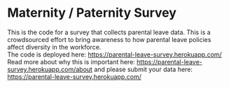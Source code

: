 # Maternity / Paternity Survey #

This is the code for a survey that collects parental leave data. This is a crowdsourced effort to bring awareness to how parental leave policies affect diversity in the workforce.  
The code is deployed here: https://parental-leave-survey.herokuapp.com/
Read more about why this is important here: https://parental-leave-survey.herokuapp.com/about
and please submit your data here: https://parental-leave-survey.herokuapp.com/
